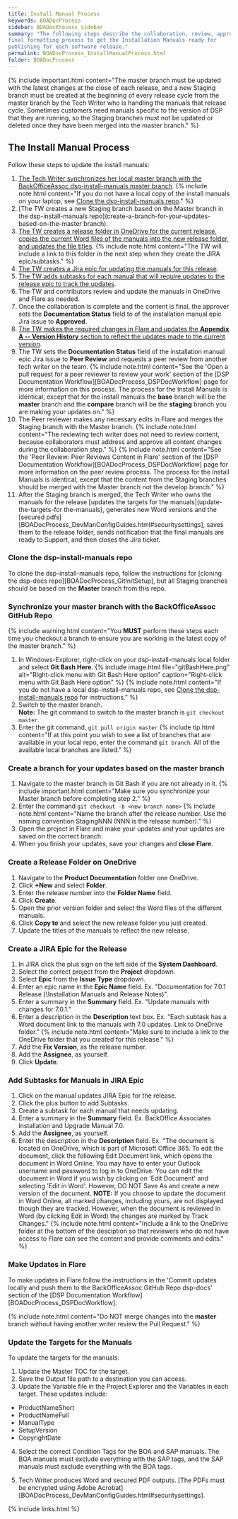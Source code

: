 ```yaml
---
title: Install Manual Process
keywords: BOADocProcess
sidebar: BOADocProcess_sidebar
summary: "The following steps describe the collaboration, review, approval and
final formatting process to get the Installation Manuals ready for
publishing for each software release."
permalink: BOADocProcess_InstallManualProcess.html
folder: BOADocProcess
---
```


{% include important.html content="The master branch must be updated with the latest changes at the close of each release, and a new Staging branch must be created at the beginning of every release cycle from the master branch by the Tech Writer who is handling the manuals that release cycle. Sometimes customers need manuals specific to the version of DSP that they are running, so the Staging branches must not be updated or deleted once they have been merged into the master branch." %}

## The Install Manual Process

Follow these steps to update the install manuals:
1. [The Tech Writer synchronizes her local master branch with the BackOfficeAssoc dsp-install-manuals master branch](synchronize-your-master-branch-with-the-backofficeassoc-github-repo).
   {% include note.html content="If you do not have a local copy of the install manuals on your laptop, see [Clone the dsp-install-manuals repo](clone-the-dsp-install-manuals-repo)." %}
2. [The TW creates a new Staging branch based on the Master branch in the dsp-install-manuals repo](create-a-branch-for-your-updates-based-on-the-master branch).
3. [The TW creates a release folder in OneDrive for the current release, copies the current Word files of the manuals into the new release folder, and updates the file titles](create-a-release-folder-on-onedrive).
   {% include note.html content="The TW will include a link to this folder in the next step when they create the JIRA epic/subtasks." %}
4. [The TW creates a Jira epic for updating the manuals for this release](create-a-jira-epic-for-the-release).
5. [The TW adds subtasks for each manual that will require updates to the release epic to track the updates](add-subtasks-for-manuals-in-jira-epic).
5. The TW and contributors review and update the manuals in OneDrive and Flare as needed.
6.  Once the collaboration is complete and the content is final, the approver sets the **Documentation Status** field to of the installation manual epic Jira issue to **Approved**.
7.  [The TW makes the required changes in Flare and updates the **Appendix A -- Version History** section to reflect the updates made to the current version](make-updates-in-flare).
8.  The TW sets the **Documentation Status** field of the installation manual epic Jira issue to **Peer Review** and requests a peer review from another tech writer on the team.
    {% include note.html content="See the 'Open a pull request for a peer reviewer to review your work' section of the [DSP Documentation Workflow][BOADocProcess_DSPDocWorkflow] page for more information on this process. The process for the Install Manuals is identical, except that for the install manuals the **base** branch will be the **master** branch and the **compare** branch will be the **staging** branch you are making your updates on." %}
9.  The Peer reviewer makes any necessary edits in Flare and merges the Staging branch with the Master branch.
    {% include note.html content="The reviewing tech writer does not need to review content, because collaborators must address and approve all content changes during the collaboration step." %}
    {% include note.html content="See the 'Peer Review: Peer Reviews Content in Flare' section of the [DSP Documentation Workflow][BOADocProcess_DSPDocWorkflow] page for more information on the peer review process. The process for the Install Manuals is identical, except that the content from the Staging branches should be merged with the Master branch not the develop branch." %}
10.  After the Staging branch is merged, the Tech Writer who owns the manuals for the release [updates the targets for the manuals](update-the-targets-for the-manuals), generates new Word versions and the [secured pdfs][BOADocProcess_DevManConfigGuides.html#securitysettings], saves them to the release folder, sends notification that the final manuals are ready to Support, and then closes the Jira ticket.

### Clone the dsp-install-manuals repo

To clone the dsp-install-manuals repo, follow the instructions for [cloning the dsp-docs repo][BOADocProcess_GitInitSetup], but all Staging branches should be based on the **Master** branch from this repo.

### Synchronize your master branch with the BackOfficeAssoc GitHub Repo

{% include warning.html content="You **MUST** perform these steps each time you checkout a branch to ensure you are working in the latest copy of the master branch." %}

1.  In Windows-Explorer, right-click on your dsp-install-manuals local folder and select **Git Bash Here**.
    {% include image.html file="gitBashHere.png" alt="Right-click menu with Git Bash Here option" caption="Right-click menu with Git Bash Here option" %}
    {% include note.html content="If you do not have a local dsp-install-manuals repo, see [Clone the dsp-install-manuals repo](clone-the-dsp-install-manuals-repo) for instructions." %}
2.  Switch to the master branch.
    <div markdown="span" class="alert alert-info" role="alert"><i class="fa fa-info-circle"></i> <b>Note:</b> The git command to switch to the master branch is <code class="highlighter-rouge">git checkout master</code>.</div>
3.  Enter the git command, `git pull origin master`
    {% include tip.html content="If at this point you wish to see a list of branches that are available in your local repo, enter the command `git branch`. All of the available local branches are listed." %}

### Create a branch for your updates based on the master branch

1.  Navigate to the master branch in Git Bash if you are not already in it.
    {% include important.html content="Make sure you synchronize your Master branch before completing step 2." %}
2.  Enter the command `git checkout -b <new branch name>`
    {% include note.html content="Name the branch after the release number. Use the naming convention StagingNNN (NNN is the release number)." %}
3.  Open the project in Flare and make your updates and your updates are saved on the correct branch.
4.  When you finish your updates, save your changes and **close Flare**.

### Create a Release Folder on OneDrive
1. Navigate to the **Product Documentation** folder one OneDrive.
2. Click **+New** and select **Folder**.
3. Enter the release number into the **Folder Name** field.
4. Click **Create**.
5. Open the prior version folder and select the Word files of the different manuals.
6. Click **Copy to** and select the new release folder you just created.
7. Update the titles of the manuals to reflect the new release.

### Create a JIRA Epic for the Release
1. In JIRA click the plus sign on the left side of the **System Dashboard**.
2. Select the correct project from the **Project** dropdown.
3. Select **Epic** from the **Issue Type** dropdown.
4. Enter an epic name in the **Epic Name** field. Ex. "Documentation for 7.0.1 Release (\Installation Manuals and Release Notes)\".
5. Enter a summary in the **Summary** field. Ex. "Update manuals with changes for 7.0.1."
6. Enter a description in the **Description** text box. Ex. "Each subtask has a Word document link to the manuals with 7.0 updates. Link to OneDrive folder."
   {% include note.html content="Make sure to include a link to the OneDrive folder that you created for this release." %}
7. Add the **Fix Version**, as the release number.
8. Add the **Assignee**, as yourself.
9. Click **Update**.

### Add Subtasks for Manuals in JIRA Epic

1. Click on the manual updates JIRA Epic for the release.
2. Click the plus button to add Subtasks.
3. Create a subtask for each manual that needs updating.
4. Enter a summary in the **Summary** field. Ex. BackOffice Associates Installation and Upgrade Manual 7.0.
5. Add the **Assignee**, as yourself.
6. Enter the description in the **Description** field. Ex. "The document is located on OneDrive, which is part of Microsoft Office 365. To edit the document, click the following Edit Document link, which opens the document in Word Online. You may have to enter your Outlook username and password to log in to OneDrive. You can edit the document in Word if you wish by clicking on \'Edit Document\' and selecting \'Edit in Word\'. However, DO NOT Save As and create a new version of the document.
 **NOTE:** If you choose to update the document in Word Online, all marked changes, including yours, are not displayed though they are tracked. However, when the document is reviewed in Word (by clicking Edit in Word) the changes are marked by Track Changes."
   {% include note.html content="Include a link to the OneDrive folder at the bottom of the desciption so that reviewers who do not have access to Flare can see the content and provide comments and edits." %}

### Make Updates in Flare

To make updates in Flare follow the instructions in the 'Commit updates locally and push them to the BackOfficeAssoc GitHub Repo dsp-docs' section of the [DSP Documentation Workflow][BOADocProcess_DSPDocWorkflow].

{% include note.html content="Do NOT merge changes into the **master** branch without having another writer review the Pull Request." %}


### Update the Targets for the Manuals

To update the targets for the manuals:

1.  Update the Master TOC for the target.
2.  Save the Output file path to a destination you can access.
3.  Update the Variable file in the Project Explorer and the Variables in each target. These updates include:
-   ProductNameShort
-   ProductNameFull
-   ManualType
-   SetupVersion
-   CopyrightDate

4.  Select the correct Condition Tags for the BOA and SAP manuals. The BOA manuals must exclude everything with the SAP tags, and the SAP manuals must exclude everything with the BOA tags.

4.  Tech Writer produces Word and secured PDF outputs. [The PDFs must be encrypted using Adobe Acrobat][BOADocProcess_DevManConfigGuides.html#securitysettings].

{% include links.html %}
